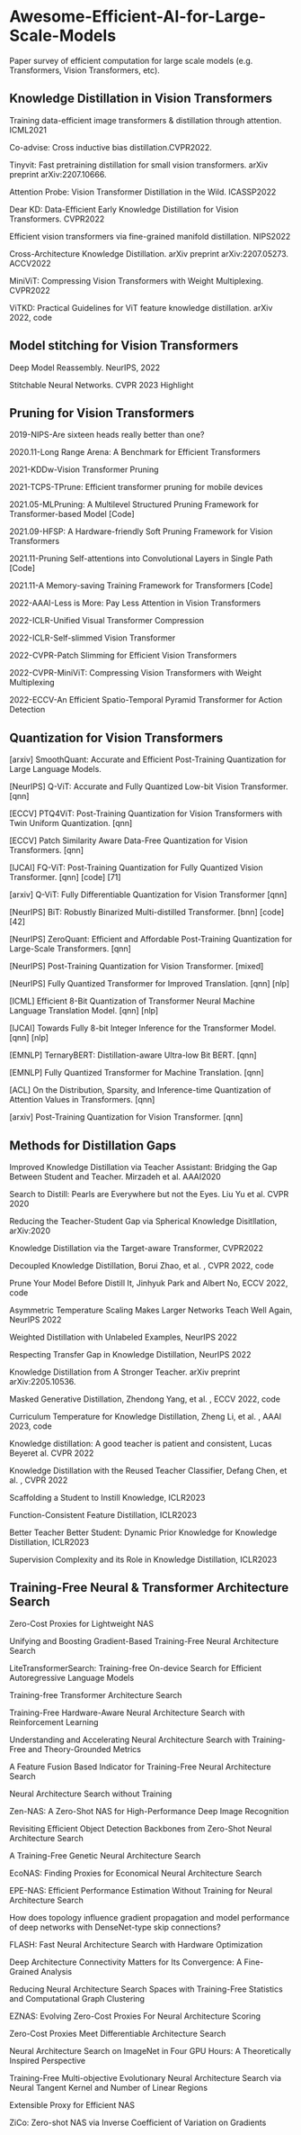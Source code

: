 # Awesome-Efficient-AI-for-Large-Scale-Models
Paper survey of efficient computation for large scale models (e.g. Transformers, Vision Transformers, etc).

##  Knowledge Distillation in Vision Transformers


Training data-efficient image transformers & distillation through attention. ICML2021

Co-advise: Cross inductive bias distillation.CVPR2022.

Tinyvit: Fast pretraining distillation for small vision
transformers. arXiv preprint arXiv:2207.10666.

Attention Probe: Vision Transformer Distillation in the Wild. ICASSP2022


Dear KD: Data-Efficient Early Knowledge Distillation for Vision Transformers. CVPR2022


Efficient vision transformers via fine-grained manifold distillation. NIPS2022


 Cross-Architecture Knowledge Distillation. arXiv preprint arXiv:2207.05273. ACCV2022


MiniViT: Compressing Vision Transformers with Weight Multiplexing. CVPR2022

ViTKD: Practical Guidelines for ViT feature knowledge distillation. arXiv 2022, code

##   Model stitching for Vision Transformers

Deep Model Reassembly. NeurIPS, 2022

Stitchable Neural Networks. CVPR 2023 Highlight


##   Pruning for Vision Transformers

2019-NIPS-Are sixteen heads really better than one?

2020.11-Long Range Arena: A Benchmark for Efficient Transformers

 2021-KDDw-Vision Transformer Pruning
 
 2021-TCPS-TPrune: Efficient transformer pruning for mobile devices
 
 2021.05-MLPruning: A Multilevel Structured Pruning Framework for Transformer-based Model [Code]
 

 2021.09-HFSP: A Hardware-friendly Soft Pruning Framework for Vision Transformers
    
 2021.11-Pruning Self-attentions into Convolutional Layers in Single Path [Code]
  
  2021.11-A Memory-saving Training Framework for Transformers [Code]


 2022-AAAI-Less is More: Pay Less Attention in Vision Transformers
 
 2022-ICLR-Unified Visual Transformer Compression
  
  2022-ICLR-Self-slimmed Vision Transformer
  
  2022-CVPR-Patch Slimming for Efficient Vision Transformers
  
  2022-CVPR-MiniViT: Compressing Vision Transformers with Weight Multiplexing
  
  2022-ECCV-An Efficient Spatio-Temporal Pyramid Transformer for Action Detection



##   Quantization for Vision Transformers

[arxiv] SmoothQuant: Accurate and Efficient Post-Training Quantization for Large Language Models.

[NeurIPS] Q-ViT: Accurate and Fully Quantized Low-bit Vision Transformer. [qnn]
 
 [ECCV] PTQ4ViT: Post-Training Quantization for Vision Transformers with Twin Uniform Quantization. [qnn]
  
  [ECCV] Patch Similarity Aware Data-Free Quantization for Vision Transformers. [qnn]
  
  [IJCAI] FQ-ViT: Post-Training Quantization for Fully Quantized Vision Transformer. [qnn] [code] [71]
    
   [arxiv] Q-ViT: Fully Differentiable Quantization for Vision Transformer [qnn]
   
   [NeurIPS] BiT: Robustly Binarized Multi-distilled Transformer. [bnn] [code] [42]
  
  [NeurIPS] ZeroQuant: Efficient and Affordable Post-Training Quantization for Large-Scale Transformers. [qnn]

   [NeurIPS] Post-Training Quantization for Vision Transformer. [mixed]
    
   [NeurIPS] Fully Quantized Transformer for Improved Translation. [qnn] [nlp]
   
   [ICML] Efficient 8-Bit Quantization of Transformer Neural Machine Language Translation Model. [qnn] [nlp]
   
   [IJCAI] Towards Fully 8-bit Integer Inference for the Transformer Model. [qnn] [nlp]
   
   [EMNLP] TernaryBERT: Distillation-aware Ultra-low Bit BERT. [qnn]
   
   [EMNLP] Fully Quantized Transformer for Machine Translation. [qnn]
   
   [ACL] On the Distribution, Sparsity, and Inference-time Quantization of Attention Values in Transformers. [qnn]
   
   [arxiv] Post-Training Quantization for Vision Transformer. [qnn]


##  Methods for Distillation Gaps

Improved Knowledge Distillation via Teacher Assistant: Bridging the Gap Between Student and Teacher. Mirzadeh et al. AAAI2020

Search to Distill: Pearls are Everywhere but not the Eyes. Liu Yu et al. CVPR 2020

Reducing the Teacher-Student Gap via Spherical Knowledge Disitllation, arXiv:2020

Knowledge Distillation via the Target-aware Transformer, CVPR2022

Decoupled Knowledge Distillation, Borui Zhao, et al. , CVPR 2022, code

Prune Your Model Before Distill It, Jinhyuk Park and Albert No, ECCV 2022, code

Asymmetric Temperature Scaling Makes Larger Networks Teach Well Again, NeurIPS 2022

Weighted Distillation with Unlabeled Examples, NeurIPS 2022

Respecting Transfer Gap in Knowledge Distillation, NeurIPS 2022


Knowledge Distillation from A Stronger Teacher. arXiv preprint arXiv:2205.10536.

Masked Generative Distillation, Zhendong Yang, et al. , ECCV 2022, code


Curriculum Temperature for Knowledge Distillation, Zheng Li, et al. , AAAI 2023, code

Knowledge distillation: A good teacher is patient and consistent, Lucas Beyeret al.  CVPR 2022

Knowledge Distillation with the Reused Teacher Classifier, Defang Chen, et al. , CVPR 2022

Scaffolding a Student to Instill Knowledge, ICLR2023

Function-Consistent Feature Distillation, ICLR2023

Better Teacher Better Student: Dynamic Prior Knowledge for Knowledge Distillation, ICLR2023

Supervision Complexity and its Role in Knowledge Distillation, ICLR2023

## Training-Free Neural & Transformer Architecture Search 

 Zero-Cost Proxies for Lightweight NAS
 
 Unifying and Boosting Gradient-Based Training-Free Neural Architecture Search
 
LiteTransformerSearch: Training-free On-device Search for Efficient Autoregressive Language Models

Training-free Transformer Architecture Search

Training-Free Hardware-Aware Neural Architecture Search with Reinforcement Learning

Understanding and Accelerating Neural Architecture Search with Training-Free and Theory-Grounded Metrics
    
A Feature Fusion Based Indicator for Training-Free Neural Architecture Search
    
Neural Architecture Search without Training
    
Zen-NAS: A Zero-Shot NAS for High-Performance Deep Image Recognition
    
Revisiting Efficient Object Detection Backbones from Zero-Shot Neural Architecture Search
    
A Training-Free Genetic Neural Architecture Search

EcoNAS: Finding Proxies for Economical Neural Architecture Search
    
EPE-NAS: Efficient Performance Estimation Without Training for Neural Architecture Search
    
How does topology influence gradient propagation and model performance of deep networks with DenseNet-type skip connections?
    
FLASH: Fast Neural Architecture Search with Hardware Optimization
    
Deep Architecture Connectivity Matters for Its Convergence: A Fine-Grained Analysis
    
 Reducing Neural Architecture Search Spaces with Training-Free Statistics and Computational Graph Clustering
    
EZNAS: Evolving Zero-Cost Proxies For Neural Architecture Scoring
    
Zero-Cost Proxies Meet Differentiable Architecture Search
    
Neural Architecture Search on ImageNet in Four GPU Hours: A Theoretically Inspired Perspective
    
Training-Free Multi-objective Evolutionary Neural Architecture Search via Neural Tangent Kernel and Number of Linear Regions
    
Extensible Proxy for Efficient NAS
    
ZiCo: Zero-shot NAS via Inverse Coefficient of Variation on Gradients



